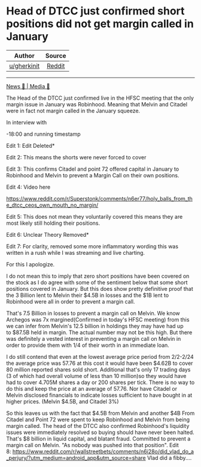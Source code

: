 Head of DTCC just confirmed short positions did not get margin called in January
================================================================================

| Author       | Source       | 
| :-------------: |:-------------:|
|  [u/gherkinit](https://www.reddit.com/user/gherkinit/) | [Reddit](https://www.reddit.com/r/Superstonk/comments/n6epps/head_of_dtcc_just_confirmed_short_positions_did/) | 

---

[News 📰 | Media 📱](https://www.reddit.com/r/Superstonk/search?q=flair_name%3A%22News%20%F0%9F%93%B0%20%7C%20Media%20%F0%9F%93%B1%22&restrict_sr=1)

The Head of the DTCC just confirmed live in the HFSC meeting that the only margin issue in January was Robinhood. Meaning that Melvin and Citadel were in fact not margin called in the January squeeze.

In interview with

-18:00 and running timestamp

Edit 1: Edit Deleted*

Edit 2: This means the shorts were never forced to cover

Edit 3: This confirms Citadel and point 72 offered capital in January to Robinhood and Melvin to prevent a Margin Call on their own positions.

Edit 4: Video here

<https://www.reddit.com/r/Superstonk/comments/n6er77/holy_balls_from_the_dtcc_ceos_own_mouth_no_margin/>

Edit 5: This does not mean they voluntarily covered this means they are most likely still holding their positions.

Edit 6: Unclear Theory Removed*

Edit 7: For clarity, removed some more inflammatory wording this was written in a rush while I was streaming and live charting.

For this I apologize.

I do not mean this to imply that zero short positions have been covered on the stock as I do agree with some of the sentiment below that some short positions covered in January. But this does show pretty definitive proof that the 3 Billion lent to Melvin their $4.5B in losses and the $1B lent to Robinhood were all in order to prevent a margin call.

That's 7.5 Billion in losses to prevent a margin call on Melvin. We know Archegos was 7x margined(Confirmed in today's HFSC meeting) from this we can infer from Melvin's 12.5 billion in holdings they may have had up to $87.5B held in margin. The actual number may not be this high. But there was definitely a vested interest in preventing a margin call on Melvin in order to provide them with 1/4 of their worth in an immediate loan.

I do still contend that even at the lowest average price period from 2/2-2/24 the average price was 57.76 at this cost it would have been $4.62B to cover 80 million reported shares sold short. Additional that's only 17 trading days (3 of which had overall volume of less than 10 million)so they would have had to cover 4.705M shares a day or 200 shares per tick. There is no way to do this and keep the price at an average of 57.76. Nor have Citadel or Melvin disclosed financials to indicate losses sufficient to have bought in at higher prices. (Melvin $4.5B, and Citadel 3%)

So this leaves us with the fact that $4.5B from Melvin and another $4B From Citadel and Point 72 were spent to keep Robinhood and Melvin from being margin called. The head of the DTCC also confirmed Robinhood's liquidity issues were immediately resolved so buying should have never been halted. That's $8 billion in liquid capital, and blatant fraud. Committed to prevent a margin call on Melvin. "As nobody was pushed into that position". Edit 8: <https://www.reddit.com/r/wallstreetbets/comments/n6i28o/did_vlad_do_a_perjury/?utm_medium=android_app&utm_source=share> Vlad did a fibby....
